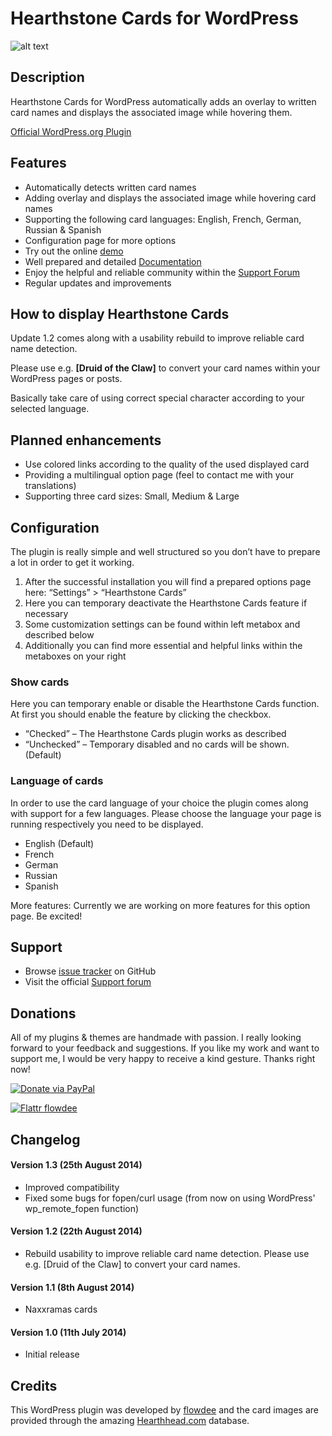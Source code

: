 # Hearthstone Cards for WordPress

![alt text](http://cdn.flowdee.de/assets/plugins/hearthstone-cards-for-wordpress-banner.png "Hearthstone Cards for WordPress")

## Description
Hearthstone Cards for WordPress automatically adds an overlay to written card names and displays the associated image while hovering them.

[Official WordPress.org Plugin](http://wordpress.org/plugins/hearthstone-cards/)

## Features

* Automatically detects written card names
* Adding overlay and displays the associated image while hovering card names
* Supporting the following card languages: English, French, German, Russian & Spanish
* Configuration page for more options
* Try out the online [demo](http://coder.flowdee.de/hearthstone-cards-for-wordpress/demo/)
* Well prepared and detailed [Documentation](http://coder.flowdee.de/hearthstone-cards-for-wordpress/documentation/)
* Enjoy the helpful and reliable community within the [Support Forum](http://coder.flowdee.de/support/)
* Regular updates and improvements

## How to display Hearthstone Cards
Update 1.2 comes along with a usability rebuild to improve reliable card name detection.

Please use e.g. **[Druid of the Claw]** to convert your card names within your WordPress pages or posts.

Basically take care of using correct special character according to your selected language.

## Planned enhancements

* Use colored links according to the quality of the used displayed card
* Providing a multilingual option page (feel to contact me with your translations)
* Supporting three card sizes: Small, Medium & Large

## Configuration

The plugin is really simple and well structured so you don’t have to prepare a lot in order to get it working.

1. After the successful installation you will find a prepared options page here: “Settings” > “Hearthstone Cards”
2. Here you can temporary deactivate the Hearthstone Cards feature if necessary
3. Some customization settings can be found within left metabox and described below
3. Additionally you can find more essential and helpful links within the metaboxes on your right

### Show cards
Here you can temporary enable or disable the Hearthstone Cards function. At first you should enable the feature by clicking the checkbox.

* “Checked” – The Hearthstone Cards plugin works as described
* “Unchecked” – Temporary disabled and no cards will be shown. (Default)

### Language of cards
In order to use the card language of your choice the plugin comes along with support for a few languages. Please choose the language your page is running respectively you need to be displayed.

* English (Default)
* French
* German
* Russian
* Spanish

More features: Currently we are working on more features for this option page. Be excited!

## Support

* Browse [issue tracker](https://github.com/flowdee/hearthstone-cards-for-wordpress/issues) on GitHub
* Visit the official [Support forum](http://coder.flowdee.de/support/)

## Donations

All of my plugins & themes are handmade with passion. I really looking forward to your feedback and suggestions. If you like my work and want to support me, I would be very happy to receive a kind gesture. Thanks right now!

[![Donate via PayPal](http://cdn.flowdee.de/assets/button-paypal-small.gif "Donate via PayPal")](https://www.paypal.com/cgi-bin/webscr?cmd=_s-xclick&hosted_button_id=BCQRWXARSHQTW)

[![Flattr flowdee](http://cdn.flowdee.de/assets/button-flattr-small.png "Flattr this!")](https://flattr.com/submit/auto?user_id=flowdee&url=http%3A%2F%2Fwordpress.org%2Fplugins%2Fhearthstone-cards%2F)

## Changelog

#### Version 1.3 (25th August 2014)
* Improved compatibility
* Fixed some bugs for fopen/curl usage (from now on using WordPress' wp_remote_fopen function)

#### Version 1.2 (22th August 2014)
* Rebuild usability to improve reliable card name detection. Please use e.g. [Druid of the Claw] to convert your card names.

#### Version 1.1 (8th August 2014)
* Naxxramas cards

#### Version 1.0 (11th July 2014)
* Initial release

## Credits

This WordPress plugin was developed by [flowdee](http://www.flowdee.de/) and the card images are provided through the amazing [Hearthhead.com](www.hearthhead.com/) database.
